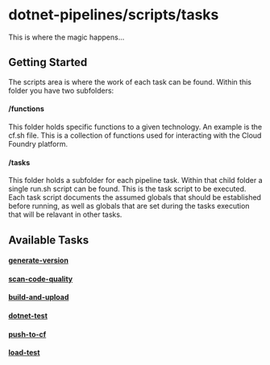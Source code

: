 # dotnet-pipelines/scripts/tasks

This is where the magic happens...

## Getting Started

The scripts area is where the work of each task can be found. Within this folder you have two subfolders:

#### /functions

This folder holds specific functions to a given technology. An example is the cf.sh file. This is a collection of functions 
used for interacting with the Cloud Foundry platform.

#### /tasks

This folder holds a subfolder for each pipeline task. Within that child folder a single run.sh script can be found. This is 
the task script to be executed. Each task script documents the assumed globals that should be established before running, as well as globals that are set during the tasks execution that will be relavant in other tasks.

## Available Tasks

#### [generate-version](https://github.com/ddieruf/dotnet-pipelines/scripts/tasks/generate-version)
#### [scan-code-quality](https://github.com/ddieruf/dotnet-pipelines/scripts/tasks/scan-code-quality)
#### [build-and-upload](https://github.com/ddieruf/dotnet-pipelines/scripts/tasks/build-and-upload)
#### [dotnet-test](https://github.com/ddieruf/dotnet-pipelines/scripts/tasks/dotnet-test)
#### [push-to-cf](https://github.com/ddieruf/dotnet-pipelines/scripts/tasks/push-to-cf)
#### [load-test](https://github.com/ddieruf/dotnet-pipelines/scripts/tasks/load-test)